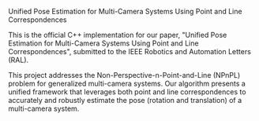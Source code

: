 Unified Pose Estimation for Multi-Camera Systems Using Point and Line Correspondences

This is the official C++ implementation for our paper, "Unified Pose Estimation for Multi-Camera Systems Using Point and Line Correspondences", submitted to the IEEE Robotics and Automation Letters (RAL).

This project addresses the Non-Perspective-n-Point-and-Line (NPnPL) problem for generalized multi-camera systems. Our algorithm presents a unified framework that leverages both point and line correspondences to accurately and robustly estimate the pose (rotation and translation) of a multi-camera system.
